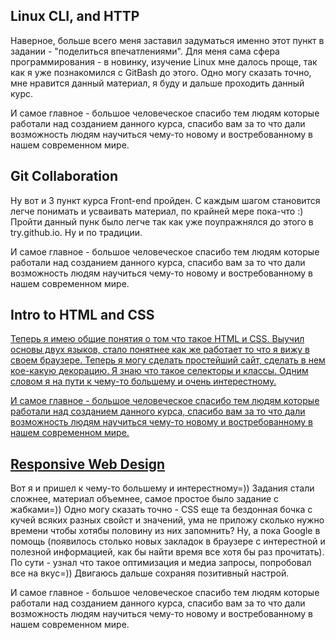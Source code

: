 ## Linux CLI, and HTTP 
<a href="https://drive.google.com/open?id=1s7wjVaYuHvj9kyk8tNX1qJ9ArLrvBMuabz0w-2Ys2mI"></a>

<p>Наверное, больше всего меня заставил задуматься именно этот пункт в задании - "поделиться впечатлениями". Для меня сама сфера программирования - в новинку, изучение Linux мне далось проще, так как я уже познакомился с GitBash до этого. Одно могу сказать точно, мне нравится данный материал, я буду и дальше проходить данный курс.</p>
<p>И самое главное - большое человеческое спасибо тем людям которые работали над созданием данного курса, спасибо вам за то что дали возможность людям научиться чему-то новому и востребованному в нашем современном мире.</p>

## Git Collaboration
<a href="https://drive.google.com/open?id=1x-R0_qt9xrntdvTTLqLR5POThMGXd5cMVNVqw7s8LZ4"></a>
<p><a href="https://drive.google.com/open?id=1i7WhbXDgpnZLHPC3_r_HKLWXACQNHJVd-RC8oKy7OPM"></a></p>

<p>Ну вот и 3 пункт курса Front-end пройден. С каждым шагом становится легче понимать и усваивать материал, по крайней мере пока-что :) Пройти данный пунк было легче так как уже поупражнялся до этого в try.github.io. Ну и по традиции.</p>
<p>И самое главное - большое человеческое спасибо тем людям которые работали над созданием данного курса, спасибо вам за то что дали возможность людям научиться чему-то новому и востребованному в нашем современном мире.</p>

## Intro to HTML and CSS
<a href="https://docs.google.com/drawings/d/1YBS_oB3KoRuNKh4AACopJXexaUi2SkzRSwlmjXJ6L1k</a>/edit?usp=sharing">

<p>Теперь я имею общие понятия о том что такое HTML и CSS. Выучил основы двух языков, стало понятнее как же работает то что я вижу в своем браузере. Теперь я могу сделать простейший сайт, сделать в нем кое-какую декорацию. Я знаю что такое селекторы и классы. Одним словом я на пути к чему-то большему и очень интерестному.</p>
<p>И самое главное - большое человеческое спасибо тем людям которые работали над созданием данного курса, спасибо вам за то что дали возможность людям научиться чему-то новому и востребованному в нашем современном мире.</p>

## Responsive Web Design
<a href="https://drive.google.com/open?id=1NsErzDh3Mlao_MdT40NVYpgERy-xVTyDNtjDcZza8Hc"></a>
<p><a href="https://drive.google.com/open?id=1pxiPozzRY0MbJWmh6Ry5X_Le5myA9c2e1jAipMrSSPU"></a></p>

<p>Вот я и пришел к чему-то большему и интерестному=)) Задания стали сложнее, материал объемнее, самое простое было задание с жабками=)) Одно могу сказать точно - CSS еще та бездонная бочка с кучей всяких разных свойст и значений, ума не приложу сколько нужно времени чтобы хотябы половину из них запомнить? Ну, а пока Google в помощь (появилось столько новых закладок в браузере с интерестной и полезной информацией, как бы найти время все хотя бы раз прочитать). По сути - узнал что такое оптимизация и медиа запросы, попробовал все на вкус=)) Двигаюсь дальше сохраняя позитивный настрой.</p>
<p>И самое главное - большое человеческое спасибо тем людям которые работали над созданием данного курса, спасибо вам за то что дали возможность людям научиться чему-то новому и востребованному в нашем современном мире.</p>